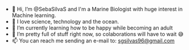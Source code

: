 - 👋 Hi, I’m @SebaSilvaS and I'm a Marine Biologist with huge interest in Machine learning.
- 👀 I love science, technology and the ocean.
- 🌱 I’m currently learning how to be happy while becoming an adult
- 💞️ I’m pretty full of stuff right now, so colaborations will have to wait 😅
- 📫 You can reach me sending an e-mail to: sgsilvas96@gmail.com

<!---
SebaSilvaS/SebaSilvaS is a ✨ special ✨ repository because its `README.md` (this file) appears on your GitHub profile.
You can click the Preview link to take a look at your changes.
--->

